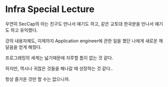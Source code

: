 # Infra Special Lecture

우연히 SecCap의 아는 친구도 만나서 얘기도 하고, 같은 교토대 한국분을 만나서 얘기도 하고 유익했다.

강의 내용자체도, 이제까지 Application engineer에 관한 일을 했던 나에게 새로운 깨달음을 얻게 해줬다.

프로그래밍의 세계는 넓기때문에 지루할 틈이 없는 것 같다.

하지만, 역시나 귀찮은 것들을 해나갈 때 성장하는 것 같다..

항상 즐거운 것만 할 수는 없으니까.
